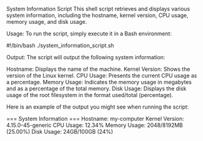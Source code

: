 System Information Script
This shell script retrieves and displays various system information, including the hostname, kernel version, CPU usage, memory usage, and disk usage.

Usage:
To run the script, simply execute it in a Bash environment:


#!/bin/bash
./system_information_script.sh

Output:
The script will output the following system information:

Hostname: Displays the name of the machine.
Kernel Version: Shows the version of the Linux kernel.
CPU Usage: Presents the current CPU usage as a percentage.
Memory Usage: Indicates the memory usage in megabytes and as a percentage of the total memory.
Disk Usage: Displays the disk usage of the root filesystem in the format used/total (percentage).


Here is an example of the output you might see when running the script:

=== System Information ===
Hostname: my-computer
Kernel Version: 4.15.0-45-generic
CPU Usage: 12.34%
Memory Usage: 2048/8192MB (25.00%)
Disk Usage: 24GB/100GB (24%)
